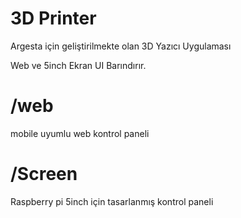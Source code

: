 # 3D Printer
Argesta için geliştirilmekte olan 3D Yazıcı Uygulaması

Web ve 5inch Ekran UI Barındırır.

# /web
mobile uyumlu web kontrol paneli

# /Screen
Raspberry pi 5inch için tasarlanmış kontrol paneli
